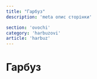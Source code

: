 ```yaml
---
title: "Гарбуз"
description: 'meta опис сторінки'

section: 'ovochi'
category: 'harbuzovi'
article: 'harbuz'
---
```


# Гарбуз